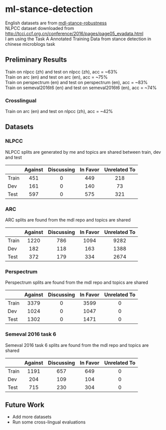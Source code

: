 # ml-stance-detection

English datasets are from [mdl-stance-robustness](https://github.com/UKPLab/mdl-stance-robustness) \
NLPCC dataset downloaded from http://tcci.ccf.org.cn/conference/2016/pages/page05_evadata.html \
I am using the Task A Annotated Training Data from stance detection in chinese microblogs task

## Preliminary Results
Train on nlpcc (zh) and test on nlpcc (zh), acc = ~63% \
Train on arc (en) and test on arc (en), acc = ~75% \
Train on perspectrum (en) and test on perspectrum (en), acc = ~83% \
Train on semeval2016t6 (en) and test on semeval2016t6 (en), acc = ~74%

### Crosslingual
Train on arc (en) and test on nlpcc (zh), acc = ~42%

## Datasets
### NLPCC
NLPCC splits are generated by me and topics are shared between train, dev and test

|       | Against | Discussing | In Favor | Unrelated To |
|-------|:-------:|:----------:|:--------:|:------------:|
| Train |   451   |      0     |    449   |      218     |
| Dev   |   161   |      0     |    140   |      73      |
| Test  |   597   |      0     |    575   |      321     |

### ARC
ARC splits are found from the mdl repo and topics are shared


|       | Against | Discussing | In Favor | Unrelated To |
|-------|:-------:|:----------:|:--------:|:------------:|
| Train |   1220  |     786    |   1094   |     9282     |
| Dev   |   182   |     118    |    163   |     1388     |
| Test  |   372   |     179    |    334   |     2674     |

### Perspectrum
Perspectrum splits are found from the mdl repo and topics are shared


|       | Against | Discussing | In Favor | Unrelated To |
|-------|:-------:|:----------:|:--------:|:------------:|
| Train |   3379  |      0     |   3599   |       0      |
| Dev   |   1024  |      0     |   1047   |       0      |
| Test  |   1302  |      0     |   1471   |       0      |

### Semeval 2016 task 6
Semeval 2016 task 6 splits are found from the mdl repo and topics are shared


|       | Against | Discussing | In Favor | Unrelated To |
|-------|:-------:|:----------:|:--------:|:------------:|
| Train |   1191  |     657    |    649   |       0      |
| Dev   |   204   |     109    |    104   |       0      |
| Test  |   715   |     230    |    304   |       0      |


## Future Work
- Add more datasets
- Run some cross-lingual evaluations
